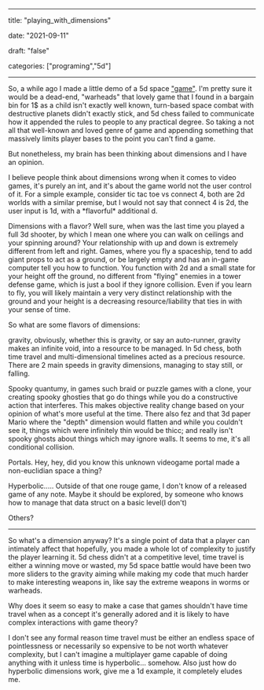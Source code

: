 
---

title: "playing\_with\_dimensions"

date: "2021-09-11"

draft: "false"

categories: ["programing","5d"]

---

So, a while ago I made a little demo of a 5d space ["game"](https://github.com/crazymonkyyy/5d_space_prototype). I'm pretty sure it would be a dead-end, "warheads" that lovely game that I found in a bargain bin for 1$ as a child isn't exactly well known, turn-based space combat with destructive planets didn't exactly stick, and 5d chess failed to communicate how it appended the rules to people to any practical degree. So taking a not all that well-known and loved genre of game and appending something that massively limits player bases to the point you can't find a game.

But nonetheless, my brain has been thinking about dimensions and I have an opinion.

I believe people think about dimensions wrong when it comes to video games, it's purely an int, and it's about the game world not the user control of it. For a simple example, consider tic tac toe vs connect 4, both are 2d worlds with a similar premise, but I would not say that connect 4 is 2d, the user input is 1d, with a \*flavorful\* additional d.

Dimensions with a flavor? Well sure, when was the last time you played a full 3d shooter, by which I mean one where you can walk on ceilings and your spinning around? Your relationship with up and down is extremely different from left and right. Games, where you fly a spaceship, tend to add giant props to act as a ground, or be largely empty and has an in-game computer tell you how to function. You function with 2d and a small state for your height off the ground, no different from "flying" enemies in a tower defense game, which is just a bool if they ignore collision. Even if you learn to fly, you will likely maintain a very very distinct relationship with the ground and your height is a decreasing resource/liability that ties in with your sense of time.

So what are some flavors of dimensions:

gravity, obviously, whether this is gravity, or say an auto-runner, gravity makes an infinite void, into a resource to be managed. In 5d chess, both time travel and multi-dimensional timelines acted as a precious resource. There are 2 main speeds in gravity dimensions, managing to stay still, or falling.

Spooky quantumy, in games such braid or puzzle games with a clone, your creating spooky ghosties that go do things while you do a constructive action that interferes. This makes objective reality change based on your opinion of what's more useful at the time. There also fez and that 3d paper Mario where the "depth" dimension would flatten and while you couldn't see it, things which were infinitely thin would be thicc; and really isn't spooky ghosts about things which may ignore walls. It seems to me, it's all conditional collision.

Portals. Hey, hey, did you know this unknown videogame portal made a non-euclidian space a thing?

Hyperbolic..... Outside of that one rouge game, I don't know of a released game of any note. Maybe it should be explored, by someone who knows how to manage that data struct on a basic level(I don't)

Others?

-----

So what's a dimension anyway? It's a single point of data that a player can intimately affect that hopefully, you made a whole lot of complexity to justify the player learning it. 5d chess didn't at a competitive level, time travel is either a winning move or wasted, my 5d space battle would have been two more sliders to the gravity aiming while making my code that much harder to make interesting weapons in, like say the extreme weapons in worms or warheads.

Why does it seem so easy to make a case that games shouldn't have time travel when as a concept it's generally adored and it is likely to have complex interactions with game theory?

I don't see any formal reason time travel must be either an endless space of pointlessness or necessarily so expensive to be not worth whatever complexity, but I can't imagine a multiplayer game capable of doing anything with it unless time is hyperbolic... somehow. Also just how do hyperbolic dimensions work, give me a 1d example, it completely eludes me.

